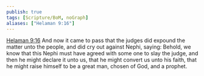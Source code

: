 ```yaml
---
publish: true
tags: [Scripture/BoM, noGraph]
aliases: ["Helaman 9:16"]
---
```

[Helaman 9:16](https://churchofjesuschrist.org/study/scriptures/bofm/hel/9?lang=eng&id=p16#p16) And now it came to pass that the judges did expound the matter unto the people, and did cry out against Nephi, saying: Behold, we know that this Nephi must have agreed with some one to slay the judge, and then he might declare it unto us, that he might convert us unto his faith, that he might raise himself to be a great man, chosen of God, and a prophet.
